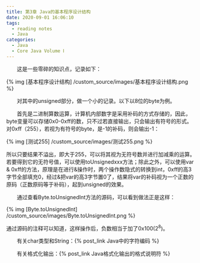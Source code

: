 ```yaml
---
title: 第3章 Java的基本程序设计结构
date: 2020-09-01 16:06:10
tags:
  - reading notes
  - Java
categories:
  - Java
  - Core Java Volume Ⅰ
---
```


&emsp;&emsp;这是一些零碎的知识点，记录如下：

{% img [基本程序设计结构] /custom_source/images/基本程序设计结构.png %}

&emsp;&emsp;对其中的unsigned部分，做一个小的记录。以下以8位的byte为例。

&emsp;&emsp;首先是二进制算数运算，计算机内部数字是采用补码的方式存储的，因此，byte变量可以存储0x0-0xff的数，只不过若直接输出，只会输出有符号的形式。对0xff（255），若视为有符号的byte，是-1的补码，则会输出-1：

{% img [测试255] /custom_source/images/测试255.png %}

所以只要结果不溢出，即大于255，可以将其视为无符号数并进行加减乘的运算。若要得到它的无符号值，可以使用toUnsignedxxx方法；除此之外，可以使用var & 0xff的方法，原理是在进行&操作时，两个操作数隐式的转换到int，0xff的高3字节全部填充0，经过&把var的高3字节置0了，结果将var的补码视为一个正数的原码（正数原码等于补码），起到unsigned的效果。

&emsp;&emsp;通过查看Byte.toUnsignedInt方法的源码，可以看到做法正是这样：

{% img [Byte.toUnsignedInt] /custom_source/images/Byte.toUnsignedInt.png %}

通过源码的注释可以知道，这样操作后，负数相当于加了0x100(2<sup>8</sup>)。

&emsp;&emsp;有关char类型和String：{% post_link Java中的字符编码 %} 

&emsp;&emsp;有关格式化输出：{% post_link Java格式化输出的格式说明符 %}

